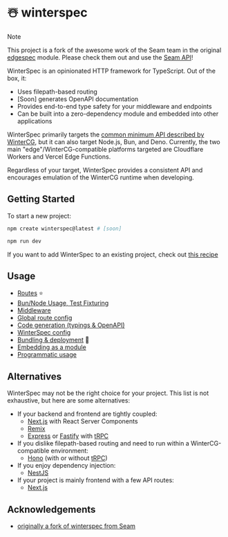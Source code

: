 # ☃️ winterspec

> [!NOTE]
> This project is a fork of the awesome work of the
> Seam team in the original [edgespec](https://github.com/seamapi/edgespec)
> module. Please check them out and use the [Seam API](https://seam.co)!

WinterSpec is an opinionated HTTP framework for TypeScript. Out of the box, it:

- Uses filepath-based routing
- [Soon] generates OpenAPI documentation
- Provides end-to-end type safety for your middleware and endpoints
- Can be built into a zero-dependency module and embedded into other applications

WinterSpec primarily targets the [common minimum API described by WinterCG](https://github.com/wintercg/proposal-common-minimum-api), but it can also target Node.js, Bun, and Deno. Currently, the two main "edge"/WinterCG-compatible platforms targeted are Cloudflare Workers and Vercel Edge Functions.

Regardless of your target, WinterSpec provides a consistent API and encourages emulation of the WinterCG runtime when developing.

## Getting Started

To start a new project:

```bash
npm create winterspec@latest # [soon]

npm run dev
```

If you want to add WinterSpec to an existing project, check out [this recipe](./recipes/adding-winterspec-to-existing-project.md)

## Usage

- [Routes](./docs/routes.md) ⭐
- [Bun/Node Usage, Test Fixturing](./docs/bun-node-usage.md)
- [Middleware](./docs/middleware.md)
- [Global route config](./docs/global-route-config.md)
- [Code generation (typings & OpenAPI)](./docs/code-generation.md)
- [WinterSpec config](./docs/winterspec-config.md)
- [Bundling & deployment](./docs/bundling-and-deployment.md) 🚀
- [Embedding as a module](./docs/embedding.md)
- [Programmatic usage](./docs/programmatic-usage.md)

## Alternatives

WinterSpec may not be the right choice for your project. This list is not exhaustive, but here are some alternatives:

- If your backend and frontend are tightly coupled:
  - [Next.js](https://nextjs.org/) with React Server Components
  - [Remix](https://remix.run/)
  - [Express](http://expressjs.com/) or [Fastify](https://fastify.dev/) with [tRPC](https://trpc.io/)
- If you dislike filepath-based routing and need to run within a WinterCG-compatible environment:
  - [Hono](https://hono.dev/) (with or without [tRPC](https://trpc.io/))
- If you enjoy dependency injection:
  - [NestJS](https://nestjs.com/)
- If your project is mainly frontend with a few API routes:
  - [Next.js](https://nextjs.org/)

## Acknowledgements

- [originally a fork of winterspec from Seam](https://github.com/tscircuit/winterspec)

